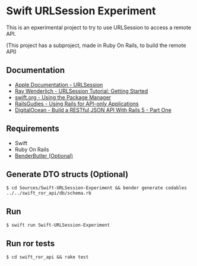# Swift URLSession Experiment
This is an epxerimental project to try to use URLSession to access a remote API.

(This project has a subproject, made in Ruby On Rails, to build the remote API)

## Documentation
- [Apple Documentation - URLSession](https://developer.apple.com/documentation/foundation/nsurlsession?language=objc)
- [Ray Wenderlich - URLSession Tutorial: Getting Started](https://www.raywenderlich.com/3244963-urlsession-tutorial-getting-started)
- [swift.org - Using the Package Manager](https://swift.org/getting-started/#using-the-package-manager)
- [RailsGudies - Using Rails for API-only Applications](https://guides.rubyonrails.org/api_app.html)
- [DigitalOcean - Build a RESTful JSON API With Rails 5 - Part One](https://www.digitalocean.com/community/tutorials/build-a-restful-json-api-with-rails-5-part-one)

## Requirements
- Swift
- Ruby On Rails
- [BenderButler (Optional)](https://github.com/madcato/BenderButler)

## Generate DTO structs (Optional)

    $ cd Sources/Swift-URLSession-Experiment && bender generate codables ../../swift_ror_api/db/schema.rb

## Run

    $ swift run Swift-URLSession-Experiment

## Run ror tests

    $ cd swift_ror_api && rake test
